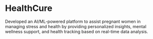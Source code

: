 # HealthCure
Developed an AI/ML-powered platform to assist pregnant women in managing stress and health by providing personalized insights, mental wellness support, and health tracking based on real-time data analysis.
